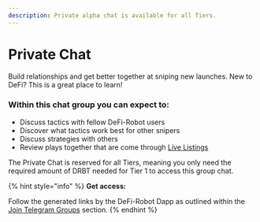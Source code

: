 ```yaml
---
description: Private alpha chat is available for all Tiers.
---
```


# Private Chat

Build relationships and get better together at sniping new launches. New to DeFi? This is a great place to learn!

### Within this chat group you can expect to:

* Discuss tactics with fellow DeFi-Robot users&#x20;
* Discover what tactics work best for other snipers
* Discuss strategies with others
* Review plays together that are come through [Live Listings](../launch-scanners/)

The Private Chat is reserved for all Tiers, meaning you only need the required amount of DRBT needed for Tier 1 to access this group chat.

{% hint style="info" %}
**Get access:**

Follow the generated links by the DeFi-Robot Dapp as outlined within the [Join Telegram Groups](broken-reference) section.
{% endhint %}
